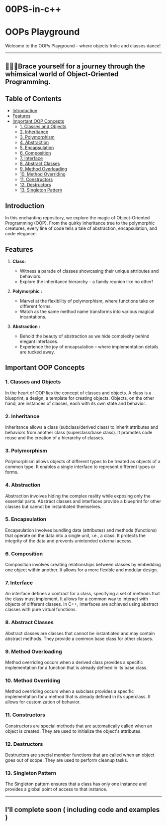 # 00PS-in-c++

# OOPs Playground

Welcome to the OOPs Playground – where objects frolic and classes dance!

---
👩‍💻📌Brace yourself for a journey through the whimsical world of Object-Oriented Programming.
---
## Table of Contents

- [Introduction](#introduction)
- [Features](#features)
- [Important OOP Concepts](#important-oop-concepts)
  - [1. Classes and Objects](#1-classes-and-objects)
  - [2. Inheritance](#2-inheritance)
  - [3. Polymorphism](#3-polymorphism)
  - [4. Abstraction](#4-abstraction)
  - [5. Encapsulation](#5-encapsulation)
  - [6. Composition](#6-composition)
  - [7. Interface](#7-interface)
  - [8. Abstract Classes](#8-abstract-classes)
  - [9. Method Overloading](#9-method-overloading)
  - [10. Method Overriding](#10-method-overriding)
  - [11. Constructors](#11-constructors)
  - [12. Destructors](#12-destructors)
  - [13. Singleton Pattern](#13-singleton-pattern)
  

## Introduction

In this enchanting repository, we explore the magic of Object-Oriented Programming (OOP). From the quirky inheritance tree to the polymorphic creatures, every line of code tells a tale of abstraction, encapsulation, and code elegance.

## Features

1. **Class:**
   - Witness a parade of classes showcasing their unique attributes and behaviors.
   - Explore the inheritance hierarchy – a family reunion like no other!

2. **Polymorphic :**
   - Marvel at the flexibility of polymorphism, where functions take on different forms.
   - Watch as the same method name transforms into various magical incantations.

3. **Abstraction :**
   - Behold the beauty of abstraction as we hide complexity behind elegant interfaces.
   - Experience the joy of encapsulation – where implementation details are tucked away.

## Important OOP Concepts

### 1. Classes and Objects

In the heart of OOP lies the concept of classes and objects. A class is a blueprint, a design, a template for creating objects. Objects, on the other hand, are instances of classes, each with its own state and behavior.
### 2.  Inheritance
Inheritance allows a class (subclass/derived class) to inherit attributes and behaviors from another class (superclass/base class). It promotes code reuse and the creation of a hierarchy of classes.
### 3. Polymorphism
Polymorphism allows objects of different types to be treated as objects of a common type. It enables a single interface to represent different types or forms.
### 4. Abstraction
Abstraction involves hiding the complex reality while exposing only the essential parts. Abstract classes and interfaces provide a blueprint for other classes but cannot be instantiated themselves.

### 5. Encapsulation
Encapsulation involves bundling data (attributes) and methods (functions) that operate on the data into a single unit, i.e., a class. It protects the integrity of the data and prevents unintended external access.

### 6. Composition
Composition involves creating relationships between classes by embedding one object within another. It allows for a more flexible and modular design.

### 7. Interface
An interface defines a contract for a class, specifying a set of methods that the class must implement. It allows for a common way to interact with objects of different classes.
 In C++, interfaces are achieved using abstract classes with pure virtual functions.

###  8. Abstract Classes
Abstract classes are classes that cannot be instantiated and may contain abstract methods. They provide a common base class for other classes.

### 9. Method Overloading
Method overriding occurs when a derived class provides a specific implementation for a function that is already defined in its base class.

### 10. Method Overriding
Method overriding occurs when a subclass provides a specific implementation for a method that is already defined in its superclass. It allows for customization of behavior.
### 11. Constructors
Constructors are special methods that are automatically called when an object is created. They are used to initialize the object's attributes.

### 12. Destructors
Destructors are special member functions that are called when an object goes out of scope. They are used to perform cleanup tasks.

### 13. Singleton Pattern
The Singleton pattern ensures that a class has only one instance and provides a global point of access to that instance.

---
I'll complete soon ( including code and examples )
---




